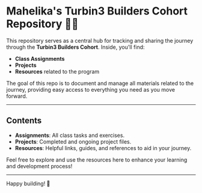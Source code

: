 # **Mahelika's** Turbin3 Builders Cohort Repository 👩‍💻 

This repository serves as a central hub for tracking and sharing the journey through the **Turbin3 Builders Cohort**. Inside, you'll find:

- **Class Assignments**
- **Projects**
- **Resources** related to the program

The goal of this repo is to document and manage all materials related to the journey, providing easy access to everything you need as you move forward.

---

## Contents

- **Assignments**: All class tasks and exercises.
- **Projects**: Completed and ongoing project files.
- **Resources**: Helpful links, guides, and references to aid in your journey.

Feel free to explore and use the resources here to enhance your learning and development process!

---

Happy building! 🚀
